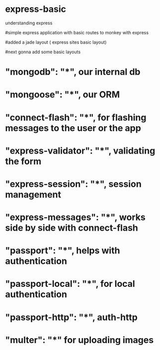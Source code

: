 # express-basic
understanding express 

#simple express application with basic routes to monkey with express

#added a jade layout ( express sites basic layout)

#next gonna add some basic layouts

   # "mongodb": "*", our internal db
   # "mongoose": "*", our ORM
   # "connect-flash": "*", for flashing messages to the user or the app
   # "express-validator": "*", validating the form
   # "express-session": "*",  session management
   # "express-messages": "*",  works side by side with connect-flash
   # "passport": "*",        helps with authentication
   # "passport-local": "*",  for local authentication
   # "passport-http": "*",   auth-http
   # "multer": "*"           for uploading images